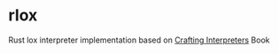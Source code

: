 # rlox

Rust lox interpreter implementation based on [Crafting Interpreters](https://craftinginterpreters.com/) Book
